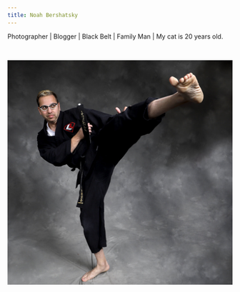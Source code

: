 ```yaml
---
title: Noah Bershatsky
---
```


Photographer | Blogger | Black Belt | Family Man | My cat is 20 years old.

<div>&nbsp</div>

![](https://raw.githubusercontent.com/bershatsky/vanilla-bootstrap-hugo-theme/master/exampleSite/resources/_gen/images/133FF109-9B6E-454C-8890-80BB7F057CE9.jpeg)
